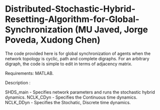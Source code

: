 # Distributed-Stochastic-Hybrid-Resetting-Algorithm-for-Global-Synchronization (MU Javed, Jorge Poveda, Xudong Chen)

The code provided here is for global synchronization of agents when the network topology is cyclic, path and complete digraphs. For an arbitrary digraph, the code is simple to edit in terms of adjacency matrix. 

Requirements: MATLAB.

Description : 

SHDS_main - Specifies network parameters and runs the stochastic hybrid dynamics.
NCLK_CDyn - Specifies the Continuous time dynamics.
NCLK_DDyn - Specifies the Stochatic, Discrete time dynamics.
